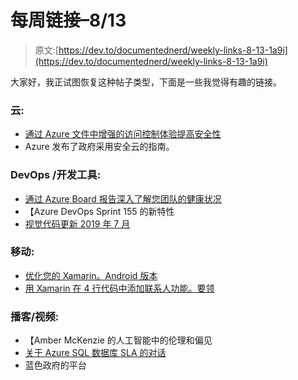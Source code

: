 # 每周链接–8/13

> 原文:[https://dev.to/documentednerd/weekly-links-8-13-1a9i](https://dev.to/documentednerd/weekly-links-8-13-1a9i)

大家好，我正试图恢复这种帖子类型，下面是一些我觉得有趣的链接。

### [](#cloud)云:

*   [通过 Azure 文件中增强的访问控制体验提高安全性](https://azure.microsoft.com/en-us/blog/better-security-with-enhanced-access-control-experience-in-azure-files/)
*   Azure 发布了政府采用安全云的指南。

### [](#devops-development-tools)DevOps /开发工具:

*   [通过 Azure Board 报告深入了解您团队的健康状况](https://devblogs.microsoft.com/devops/boards-analytics-reports/)
*   【Azure DevOps Sprint 155 的新特性
*   [视觉代码更新 2019 年 7 月](https://code.visualstudio.com/updates/v1_37)

### [](#mobile)移动:

*   [优化您的 Xamarin。Android 版本](https://devblogs.microsoft.com/xamarin/optimize-xamarin-android-builds/)
*   [用 Xamarin 在 4 行代码中添加联系人功能。要领](https://devblogs.microsoft.com/xamarin/contacts-app-email-sms-phone-navigation-with-xamarin-essentials/)

### [](#podcasts-videos)播客/视频:

*   【Amber McKenzie 的人工智能中的伦理和偏见
*   [关于 Azure SQL 数据库 SLA 的对话](https://channel9.msdn.com/Shows/Data-Exposed/A-conversation-about-SLA-for-Azure-SQL-Database)
*   蓝色政府的平台